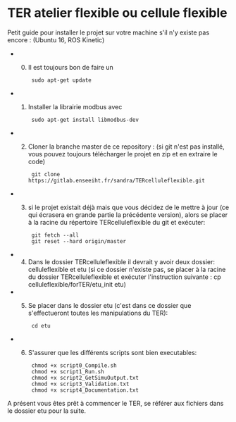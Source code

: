 # TER atelier flexible ou cellule flexible

Petit guide pour installer le projet sur votre machine s'il n'y existe pas encore : (Ubuntu 16, ROS Kinetic)

- 0) Il est toujours bon de faire un 

          sudo apt-get update

- 1) Installer la librairie modbus avec 

          sudo apt-get install libmodbus-dev
          
- 2) Cloner la branche master de ce repository :
    (si git n'est pas installé, vous pouvez toujours télécharger le projet en zip et en extraire le code)
    
          git clone https://gitlab.enseeiht.fr/sandra/TERcelluleflexible.git

- 3) si le projet existait déjà mais que vous décidez de le mettre à jour (ce qui écrasera en grande partie la précédente version), alors se placer à la racine du répertoire TERcelluleflexible du git et exécuter:

          git fetch --all
          git reset --hard origin/master

- 4) Dans le dossier TERcelluleflexible il devrait y avoir deux dossier: celluleflexible et etu (si ce dossier n'existe pas, se placer à la racine du dossier TERcelluleflexible et exécuter l'instruction suivante : cp celluleflexible/forTER/etu_init etu)

- 5) Se placer dans le dossier etu (c'est dans ce dossier que s'effectueront toutes les manipulations du TER):
    
          cd etu

- 6) S'assurer que les différents scripts sont bien executables:
    
          chmod +x script0_Compile.sh
          chmod +x script1_Run.sh
          chmod +x script2_GetSimuOutput.txt
          chmod +x script3_Validation.txt
          chmod +x script4_Documentation.txt

A présent vous êtes prêt à commencer le TER, se référer aux fichiers dans le dossier etu pour la suite.

